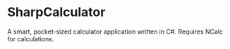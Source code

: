 # SharpCalculator

A smart, pocket-sized calculator application written in C#. Requires NCalc for calculations. 
